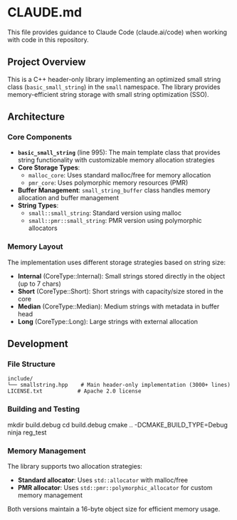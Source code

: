 # CLAUDE.md

This file provides guidance to Claude Code (claude.ai/code) when working with code in this repository.

## Project Overview

This is a C++ header-only library implementing an optimized small string class (`basic_small_string`) in the `small` namespace. The library provides memory-efficient string storage with small string optimization (SSO).

## Architecture

### Core Components

- **`basic_small_string`** (line 995): The main template class that provides string functionality with customizable memory allocation strategies
- **Core Storage Types**:
  - `malloc_core`: Uses standard malloc/free for memory allocation
  - `pmr_core`: Uses polymorphic memory resources (PMR) 
- **Buffer Management**: `small_string_buffer` class handles memory allocation and buffer management
- **String Types**:
  - `small::small_string`: Standard version using malloc
  - `small::pmr::small_string`: PMR version using polymorphic allocators

### Memory Layout

The implementation uses different storage strategies based on string size:
- **Internal** (CoreType::Internal): Small strings stored directly in the object (up to 7 chars)
- **Short** (CoreType::Short): Short strings with capacity/size stored in the core
- **Median** (CoreType::Median): Medium strings with metadata in buffer head
- **Long** (CoreType::Long): Large strings with external allocation

## Development

### File Structure
```
include/
└── smallstring.hpp    # Main header-only implementation (3000+ lines)
LICENSE.txt           # Apache 2.0 license
```

### Building and Testing
mkdir build.debug
cd build.debug
cmake .. -DCMAKE_BUILD_TYPE=Debug
ninja reg_test


### Memory Management

The library supports two allocation strategies:
- **Standard allocator**: Uses `std::allocator` with malloc/free
- **PMR allocator**: Uses `std::pmr::polymorphic_allocator` for custom memory management

Both versions maintain a 16-byte object size for efficient memory usage.